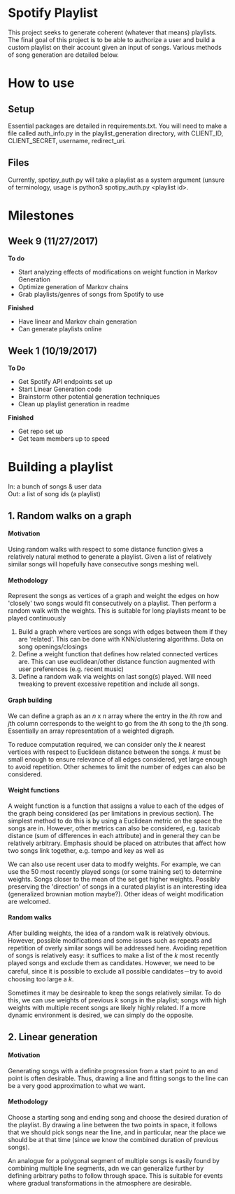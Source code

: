 # Spotify Playlist

This project seeks to generate coherent (whatever that means) playlists. The final goal of this project is to be able to authorize a user and build a custom playlist on their account given an input of songs. Various methods of song generation are detailed below. 

# How to use

## Setup
Essential packages are detailed in requirements.txt. You will need to make a file called auth\_info.py in the playlist\_generation directory, with CLIENT\_ID, CLIENT\_SECRET, username, redirect\_uri. 

## Files
Currently, spotipy\_auth.py will take a playlist as a system argument (unsure of terminology, usage is python3 spotipy\_auth.py \<playlist id\>. 



# Milestones

## Week 9 (11/27/2017)

**To do**

- Start analyzing effects of modifications on weight function in Markov Generation
- Optimize generation of Markov chains
- Grab playlists/genres of songs from Spotify to use

**Finished**

- Have linear and Markov chain generation
- Can generate playlists online

## Week 1 (10/19/2017)


**To Do**

- Get Spotify API endpoints set up
- Start Linear Generation code
- Brainstorm other potential generation techniques
- Clean up playlist generation in readme 

**Finished**

- Get repo set up
- Get team members up to speed







# Building a playlist

In: a bunch of songs & user data  
Out: a list of song ids (a playlist)

## 1. Random walks on a graph

#### Motivation

Using random walks with respect to some distance function gives a relatively natural method to generate a playlist. Given a list of relatively similar songs will hopefully have consecutive songs meshing well.

#### Methodology

Represent the songs as vertices of a graph and weight the edges on how 'closely' two songs would fit consecutively on a playlist. Then perform a random walk with the weights. This is suitable for long playlists meant to be played continuously 

1. Build a graph where vertices are songs with edges between them if they are 'related'. This can be done with KNN/clustering algorithms. Data on song openings/closings 
2. Define a weight function that defines how related connected vertices are. This can use euclidean/other distance function augmented with user preferences (e.g. recent music)
3. Define a random walk via weights on last song(s) played. Will need tweaking to prevent excessive repetition and include all songs.

#### Graph building

We can define a graph as an *n* x *n* array where the entry in the *i*th row and *j*th column corresponds to the weight to go from the *i*th song to the *j*th song. Essentially an array representation of a weighted digraph.

To reduce computation required, we can consider only the *k* nearest vertices with respect to Euclidean distance between the songs. *k* must be small enough to ensure relevance of all edges considered, yet large enough to avoid repetition. Other schemes to limit the number of edges can also be considered. 

#### Weight functions

A weight function is a function that assigns a value to each of the edges of the graph being considered (as per limitations in previous section). The simplest method to do this is by using a Euclidean metric on the space the songs are in. However, other metrics can also be considered, e.g. taxicab distance (sum of differences in each attribute) and in general they can be relatively arbitrary. Emphasis should be placed on attributes that affect how two songs link together, e.g. tempo and key as well as 

We can also use recent user data to modify weights. For example, we can use the 50 most recently played songs (or some training set) to determine weights. Songs closer to the mean of the set get higher weights. Possibly preserving the 'direction' of songs in a curated playlist is an interesting idea (generalized brownian motion maybe?). Other ideas of weight modification are welcomed.

#### Random walks 

After building weights, the idea of a random walk is relatively obvious. However, possible modifications and some issues such as repeats and repetition of overly similar songs will be addressed here. Avoiding repetition of songs is relatively easy: it suffices to make a list of the *k* most recently played songs and exclude them as candidates. However, we need to be careful, since it is possible to exclude all possible candidates－try to avoid choosing too large a *k*.

Sometimes it may be desireable to keep the songs relatively similar. To do this, we can use weights of previous *k* songs in the playlist; songs with high weights with multiple recent songs are likely highly related. If a more dynamic environment is desired, we can simply do the opposite.

## 2. Linear generation

#### Motivation

Generating songs with a definite progression from a start point to an end point is often desirable. Thus, drawing a line and fitting songs to the line can be a very good approximation to what we want.

#### Methodology

Choose a starting song and ending song and choose the desired duration of the playlist. By drawing a line between the two points in space, it follows that we should pick songs near the line, and in particular, near the place we should be at that time (since we know the combined duration of previous songs). 


An analogue for a polygonal segment of multiple songs is easily found by combining multiple line segments, adn we can generalize further by defining arbitrary paths to follow through space.  This is suitable for events where gradual transformations in the atmosphere are desirable.  


